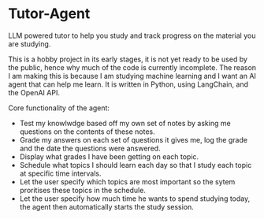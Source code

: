 # Tutor-Agent
LLM powered tutor to help you study and track progress on the material you are studying. 

This is a hobby project in its early stages, it is not yet ready to be used by the public, hence why much of the code is currently incomplete. The reason I am making this is because I am studying machine learning and I want an AI agent that can help me learn. It is written in Python, using LangChain, and the OpenAI API.

Core functionality of the agent: 
- Test my knowlwdge based off my own set of notes by asking me questions on the contents of these notes.
- Grade my answers on each set of questions it gives me, log the grade and the date the questions were answered.
- Display what grades I have been getting on each topic.
- Schedule what topics I should learn each day so that I study each topic at specific time intervals.
- Let the user specify which topics are most important so the sytem proritises these topics in the schedule.
- Let the user specify how much time he wants to spend studying today, the agent then automatically starts the study session.

